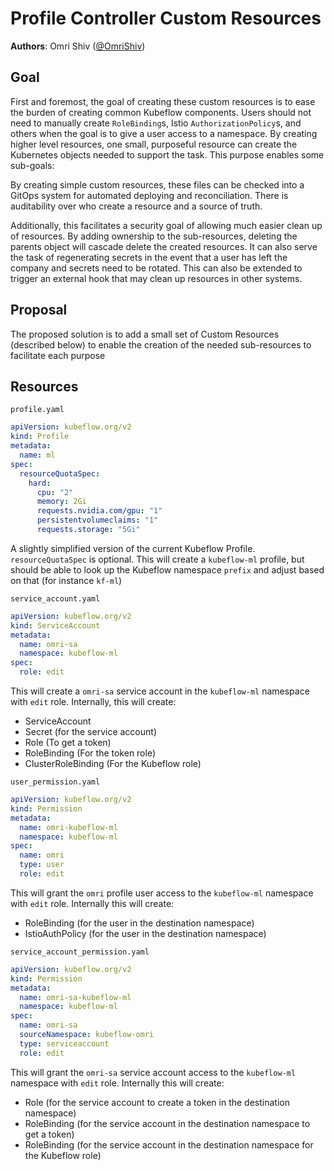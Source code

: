 # Profile Controller Custom Resources

**Authors**: Omri Shiv ([@OmriShiv](https://github.com/OmriShiv))

## Goal

First and foremost, the goal of creating these custom resources is to ease the burden of creating common Kubeflow
components. Users should not need to manually create `RoleBinding`s, Istio `AuthorizationPolicy`s, and others when the
goal is to give a user access to a namespace. By creating higher level resources, one small, purposeful resource can
create the Kubernetes objects needed to support the task. This purpose enables some sub-goals:

By creating simple custom resources, these files can be checked into a GitOps system for automated deploying and
reconciliation. There is auditability over who create a resource and a source of truth.

Additionally, this facilitates a security goal of allowing much easier clean up of resources. By adding ownership to the
sub-resources, deleting the parents object will cascade delete the created resources. It can also serve the task of
regenerating secrets in the event that a user has left the company and secrets need to be rotated. This can also be
extended to trigger an external hook that may clean up resources in other systems.

## Proposal

The proposed solution is to add a small set of Custom Resources (described below) to enable the creation of the needed
sub-resources to facilitate each purpose

## Resources

`profile.yaml`

```yaml
apiVersion: kubeflow.org/v2
kind: Profile
metadata:
  name: ml
spec:
  resourceQuotaSpec:
    hard:
      cpu: "2"
      memory: 2Gi
      requests.nvidia.com/gpu: "1"
      persistentvolumeclaims: "1"
      requests.storage: "5Gi"
```

A slightly simplified version of the current Kubeflow Profile. `resourceQuotaSpec` is optional. This will create
a `kubeflow-ml` profile, but should be able to look up the Kubeflow namespace `prefix` and adjust based on that (for
instance `kf-ml`)

`service_account.yaml`

```yaml
apiVersion: kubeflow.org/v2
kind: ServiceAccount
metadata:
  name: omri-sa
  namespace: kubeflow-ml
spec:
  role: edit
```

This will create a `omri-sa` service account in the `kubeflow-ml` namespace with `edit` role. Internally, this will
create:

- ServiceAccount
- Secret (for the service account)
- Role (To get a token)
- RoleBinding (For the token role)
- ClusterRoleBinding (For the Kubeflow role)

`user_permission.yaml`

```yaml
apiVersion: kubeflow.org/v2
kind: Permission
metadata:
  name: omri-kubeflow-ml
  namespace: kubeflow-ml
spec:
  name: omri
  type: user
  role: edit
```

This will grant the `omri` profile user access to the `kubeflow-ml` namespace with `edit` role. Internally this will
create:

- RoleBinding (for the user in the destination namespace)
- IstioAuthPolicy (for the user in the destination namespace)

`service_account_permission.yaml`

```yaml
apiVersion: kubeflow.org/v2
kind: Permission
metadata:
  name: omri-sa-kubeflow-ml
  namespace: kubeflow-ml
spec:
  name: omri-sa
  sourceNamespace: kubeflow-omri
  type: serviceaccount
  role: edit
```

This will grant the `omri-sa` service account access to the `kubeflow-ml` namespace with `edit` role. Internally this
will create:

- Role (for the service account to create a token in the destination namespace)
- RoleBinding (for the service account in the destination namespace to get a token)
- RoleBinding (for the service account in the destination namespace for the Kubeflow role)

